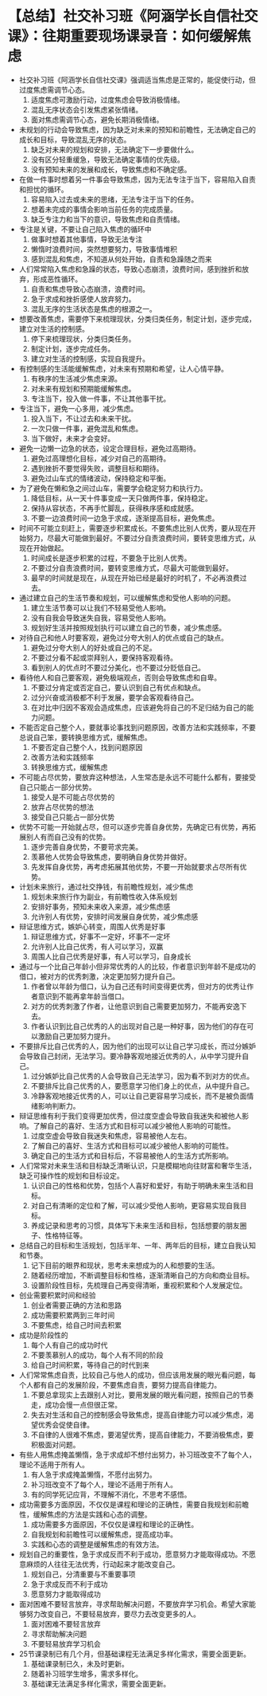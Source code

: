 # 【总结】社交补习班《阿涵学长自信社交课》：往期重要现场课录音：如何缓解焦虑

-   社交补习班《阿涵学长自信社交课》强调适当焦虑是正常的，能促使行动，但过度焦虑需调节心态。
    1.  适度焦虑可激励行动，过度焦虑会导致消极情绪。
    2.  混乱无序状态会引发焦虑紧张情绪。
    3.  面对焦虑需调节心态，避免长期消极情绪。
-   未规划的行动会导致焦虑，因为缺乏对未来的预知和前瞻性，无法确定自己的成长和目标，导致混乱无序的状态。
    1.  缺乏对未来的规划和安排，无法确定下一步要做什么。
    2.  没有区分轻重缓急，导致无法确定事情的优先级。
    3.  没有预知未来的发展和成长，导致焦虑和不确定感。
-   在做一件事时想着另一件事会导致焦虑，因为无法专注于当下，容易陷入自责和担忧的循环。
    1.  容易陷入过去或未来的思绪，无法专注于当下的任务。
    2.  想着未完成的事情会影响当前任务的完成质量。
    3.  缺乏专注力和当下的意识，导致焦虑和自责情绪。
-   专注是关键，不要让自己陷入焦虑的循环中
    1.  做事时想着其他事情，导致无法专注
    2.  懒惰时浪费时间，突然想要努力，导致事情堆积
    3.  感到混乱和焦虑，不知道从何处开始，自责和急躁随之而来
-   人们常常陷入焦虑和急躁的状态，导致心态崩溃，浪费时间，感到挫折和放弃，形成恶性循环。
    1.  自责和焦虑导致心态崩溃，浪费时间。
    2.  急于求成和挫折感使人放弃努力。
    3.  混乱无序的生活状态是焦虑的根源之一。
-   想要改善焦虑，需要停下来梳理现状，分类归类任务，制定计划，逐步完成，建立对生活的控制感。
    1.  停下来梳理现状，分类归类任务。
    2.  制定计划，逐步完成任务。
    3.  建立对生活的控制感，实现自我提升。
-   有控制感的生活能缓解焦虑，对未来有预期和希望，让人心情平静。
    1.  有秩序的生活减少焦虑来源。
    2.  对未来有规划和预期能缓解焦虑。
    3.  专注当下，投入做一件事，不让其他事干扰。
-   专注当下，避免一心多用，减少焦虑。
    1.  投入当下，不让过去和未来干扰。
    2.  一次只做一件事，避免混乱和焦虑。
    3.  当下做好，未来才会变好。
-   避免一边懒一边急的状态，设定合理目标，避免过高期待。
    1.  避免过高理想化目标，减少对自己的高期待。
    2.  遇到挫折不要觉得失败，调整目标和期待。
    3.  避免过山车式的情绪波动，保持稳定和平衡。
-   为了避免在懒和急之间过山车，需要学会稳定努力和执行力。
    1.  降低目标，从一天十件事变成一天只做两件事，保持稳定。
    2.  保持从容状态，不再手忙脚乱，获得秩序感和成就感。
    3.  不要一边浪费时间一边急于求成，逐渐提高目标，避免焦虑。
-   时间不可能立刻赶上，需要逐步积累成长。不要焦虑比别人优秀，要从现在开始努力，尽最大可能做到最好。不要过分自责浪费时间，要转变思维方式，从现在开始做起。
    1.  时间成长是逐步积累的过程，不要急于比别人优秀。
    2.  不要过分自责浪费时间，要转变思维方式，尽最大可能做到最好。
    3.  最早的时间就是现在，从现在开始已经是最好的时机了，不必再浪费过去。
-   通过建立自己的生活节奏和规划，可以缓解焦虑和受他人影响的问题。
    1.  建立生活节奏可以让我们不轻易受他人影响。
    2.  没有自我会导致迷失自我，容易受他人影响。
    3.  规划好生活并按照规划执行可以建立自己的节奏，减少焦虑感。
-   对待自己和他人时要客观，避免过分夸大别人的优点或自己的缺点。
    1.  避免过分夸大别人的好处或自己的不足。
    2.  不要过分看不起或崇拜别人，要保持客观看待。
    3.  看到别人的优点时不要过分美化，也不要过分贬低自己。
-   看待他人和自己要客观，避免极端观点，否则会导致焦虑和自卑。
    1.  不要过分肯定或否定自己，要认识到自己有优点和缺点。
    2.  过分兴奋或消极都不利于发展，要学会客观看待自己。
    3.  在对比中归因不客观会造成焦虑，应该避免将自己的不足归结为自己的能力问题。
-   不能否定自己整个人，要就事论事找到问题原因，改善方法和实践频率，不要总说自己笨，要转换思维方式，缓解焦虑。
    1.  不要否定自己整个人，找到问题原因
    2.  改善方法和实践频率
    3.  转换思维方式，缓解焦虑
-   不可能占尽优势，要放弃这种想法，人生常态是永远不可能什么都有，要接受自己只能占一部分优势。
    1.  接受人是不可能占尽优势的
    2.  放弃占尽优势的想法
    3.  接受自己只能占一部分优势
-   优势不可能一开始就占尽，但可以逐步完善自身优势，先确定已有优势，再拓展别人有而自己没有的优势。
    1.  逐步完善自身优势，不要苛求完美。
    2.  羡慕他人优势会导致焦虑，要明确自身优势并做好。
    3.  先发挥自身优势，再考虑拓展其他优势，不要一开始就要求占尽所有优势。
-   计划未来旅行，通过社交挣钱，有前瞻性规划，减少焦虑
    1.  规划未来旅行作为副业，有前瞻性收入体系规划
    2.  安排好事务，预知未来收入来源，减少焦虑感
    3.  允许别人有优势，安排时间发展自身优势，减少焦虑感
-   辩证思维方式，嫉妒心转变，周围人优秀是好事
    1.  辩证思维方式，好事不一定好，坏事不一定坏
    2.  允许别人比自己优秀，有人可以学习，双赢
    3.  周围人比自己优秀是好事，有人可以学习，自身成长
-   通过与一个比自己年龄小但非常优秀的人的比较，作者意识到年龄不是成功的借口，被对方的优秀刺激，决定更加努力提升自己。
    1.  作者曾以年龄为借口，认为自己还有时间变得更优秀，但对方的优秀让作者意识到不能再拿年龄当借口。
    2.  对方的优秀刺激了作者，让他意识到自己需要更加努力，不能再安逸下去。
    3.  作者认识到比自己优秀的人的出现对自己是一种好事，因为他们的存在可以激励自己更加努力提升。
-   不要排斥比自己优秀的人，因为他们的出现可以让自己学习成长，而过分嫉妒会导致自己封闭，无法学习。要冷静客观地接近优秀的人，从中学习提升自己。
    1.  过分嫉妒比自己优秀的人会导致自己无法学习，因为看不到对方的优点。
    2.  不要排斥比自己优秀的人，要愿意学习他们身上的优点，从中提升自己。
    3.  冷静客观地接近优秀的人，可以让自己更容易学习成长，而不是被负面情绪影响判断力。
-   辩证思维有利于我们变得更加优秀，但过度空虚会导致自我迷失和被他人影响。了解自己的喜好、生活方式和目标可以减少被他人影响的可能性。
    1.  过度空虚会导致自我迷失和焦虑，容易被他人左右。
    2.  了解自己的喜好、生活方式和目标可以减少被他人影响的可能性。
    3.  确定自己的生活方式和目标后，不容易被他人的生活方式所影响。
-   人们常常对未来生活和目标缺乏清晰认识，只是模糊地向往财富和奢华生活，缺乏可操作性的规划和目标设定。
    1.  认识自己的性格和优势，包括个人喜好和爱好，有助于明确未来生活和目标。
    2.  对自己有清晰的定位和了解，可以减少受他人影响，更容易实现自我目标。
    3.  养成记录和思考的习惯，具体写下未来生活和目标，包括想要的朋友圈子、性格特征等。
-   总结自己的目标和生活规划，包括半年、一年、两年后的目标，建立自我认知和节奏。
    1.  记下目前的眼界和现状，思考未来想成为的人和想要的生活。
    2.  随着经历增加，不断调整目标和性格，逐渐清晰自己的方向和商业目标。
    3.  设置阶段性目标，先梳理自己再变得清晰，重视积累和个人发展定位。
-   创业需要积累时间和经验
    1.  创业者需要正确的方法和思路
    2.  成功需要积累两到三年时间
    3.  不要焦虑，给自己时间去积累
-   成功是阶段性的
    1.  每个人有自己的成功时代
    2.  不要羡慕别人的成功，每个人有不同的阶段
    3.  给自己时间积累，等待自己的时代到来
-   人们常常焦虑自责，比较自己与他人的成功，但应该用发展的眼光看问题，每个人都有自己的发展阶段，不要焦虑自责，要努力提高自律能力。
    1.  不要总拿现实上去跟别人对比，要用发展的眼光看问题，按照自己的节奏走，成功会慢一点但很正常。
    2.  失去对生活和自己的控制感会导致焦虑，提高自律能力可以减少焦虑，渴望优秀会促使自律。
    3.  不自律的人很难不焦虑，要渴望优秀，提高自律能力，不要消极焦虑，要积极面对问题。
-   有些人用焦虑掩盖懒惰，急于求成却不想付出努力，补习班改变不了每个人，理论不适用于所有人。
    1.  有人急于求成掩盖懒惰，不愿付出努力。
    2.  补习班改变不了每个人，理论不适用于所有人。
    3.  有的同学死记应背，不理解不消化，不思考不感悟。
-   成功需要多方面原因，不仅仅是课程和理论的正确性，需要自我规划和前瞻性，缓解焦虑的方法是实践和心态的调整。
    1.  成功需要多方面原因，不仅仅是课程和理论的正确性。
    2.  自我规划和前瞻性可以缓解焦虑，提高成功率。
    3.  实践和心态的调整是缓解焦虑的有效方法。
-   规划自己的重要性，急于求成反而不利于成功，愿意努力才能取得成功。不愿意麻烦的人往往无法优秀，行动起来才能改变自己。
    1.  规划自己，分清重要与不重要事项
    2.  急于求成反而不利于成功
    3.  愿意努力才能取得成功
-   面对困难不要轻言放弃，寻求帮助解决问题，不要放弃学习机会。希望大家能够努力改变自己，不要轻易放弃，要尽力去改变更多的人。
    1.  面对困难不要轻言放弃
    2.  寻求帮助解决问题
    3.  不要轻易放弃学习机会
-   25节课录制已有几个月，但基础课程无法满足多样化需求，需要全面更新。
    1.  基础课录制已久，未及时更新。
    2.  随着补习班学生增多，需求多样化。
    3.  基础课无法满足多样化需求，需要全面更新。